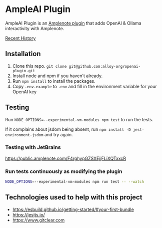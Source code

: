 # AmpleAI Plugin

AmpleAI Plugin is an [Amplenote plugin](https://www.amplenote.com/help/developing_amplenote_plugins) that adds OpenAI & Ollama interactivity with Amplenote.

[Recent History](https://www.gitclear.com/chart_glimpses/ac650e04-42c2-40e8-9504-2b5667167bf8.png)

## Installation

1. Clone this repo. `git clone git@github.com:alloy-org/openai-plugin.git`
2. Install node and npm if you haven't already. 
3. Run `npm install` to install the packages.  
4. Copy `.env.example` to `.env` and fill in the environment variable for your OpenAI key

## Testing

Run `NODE_OPTIONS=--experimental-vm-modules npm test` to run the tests.

If it complains about jsdom being absent, run `npm install -D jest-environment-jsdom` and try again.

### Testing with JetBrains

https://public.amplenote.com/F4rghypGZSXEjjFLiXQTxxcR

### Run tests continuously as modifying the plugin

```bash
NODE_OPTIONS=--experimental-vm-modules npm run test -- --watch
```

## Technologies used to help with this project

* https://esbuild.github.io/getting-started/#your-first-bundle
* https://jestjs.io/
* https://www.gitclear.com
